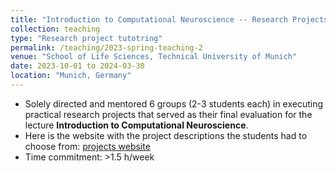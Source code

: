 ```yaml
---
title: "Introduction to Computational Neuroscience -- Research Projects (M.Sc.)"
collection: teaching
type: "Research project tutotring"
permalink: /teaching/2023-spring-teaching-2
venue: "School of Life Sciences, Technical University of Munich"
date: 2023-10-01 to 2024-03-30
location: "Munich, Germany"
---
```


- Solely directed and mentored 6 groups (2-3 students each) in executing practical research projects that served as their final evaluation for the lecture **Introduction to Computational Neuroscience**.
- Here is the website with the project descriptions the students had to choose from: [projects website](https://repeated-law-b5a.notion.site/Projects-Introduction-to-Computational-Neuroscience-cdcbf4612ae04f3eb87ab13eab840897)
- Time commitment: >1.5 h/week

